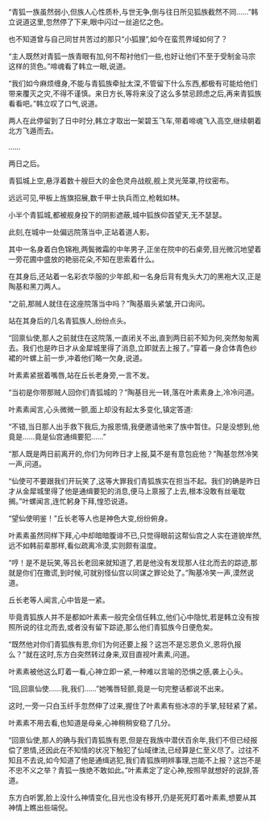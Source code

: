 
“青狐一族虽然弱小,但族人心性质朴,与世无争,倒与往日所见狐族截然不同……”韩立说道这里,忽然停了下来,眼中闪过一丝追忆之色。

也不知道曾与自己同甘共苦过的那只“小狐狸”,如今在蛮荒界域如何了？

“主人既然对青狐一族青眼有加,何不帮衬他们一些,也好让他们不至于受制金马宗这样的货色。”啼魂看了韩立一眼,说道。

“我们如今麻烦缠身,不能与青狐族牵扯太深,不管留下什么东西,都极有可能给他们带来覆灭之灾,不得不谨慎。来日方长,等将来没了这么多禁忌顾虑之后,再来青狐族看看吧。”韩立叹了口气,说道。

两人在此停留到了日中时分,韩立才取出一架碧玉飞车,带着啼魂飞入高空,继续朝着北方飞遁而去。

……

两日之后。

青狐城上空,悬浮着数十艘巨大的金色灵舟战舰,舰上灵光笼罩,符纹密布。

远远可见,甲板上旌旗招展,数千甲士执兵而立,枪戟如林。

小半个青狐城,都被舰身投下的阴影遮蔽,城中狐族仰首望天,无不瑟瑟。

此刻,在城中一处偏远院落当中,正站着道人影。

其中一名身着白色锦袍,两鬓微霜的中年男子,正坐在院中的石桌旁,目光微沉地望着一旁花圃中盛放的艳丽花朵,不知在思索着什么。

在其身后,还站着一名彩衣华服的少年郎,和一名身后背有鬼头大刀的黑袍大汉,正是陶基和黑刀两人。

“之前,那贼人就住在这座院落当中吗？”陶基眉头紧皱,开口询问。

站在其身后的几名青狐族人,纷纷点头。

“回禀仙使,那人之前就住在这院落,一直闭关不出,直到两日前不知为何,突然匆匆离去。我们也是昨日才从金犀城里得了消息,立即就去上报了。”穿着一身合体青色纱裙的叶螺上前一步,冲着他们略一欠身,说道。

叶素素紧抿着嘴唇,站在丘长老身旁,一言不发。

“当初是你带那贼人回你们青狐城的？”陶基目光一转,落在叶素素身上,冷冷问道。

叶素素闻言,心头微微一颤,面上却没有起太多变化,镇定答道:

“不错,当日那人出手救下我后,为报恩情,我便邀请他来了族中暂住。只是没想到,他竟是……竟是仙宫通缉要犯……”

“那人既是两日前离开的,你们为何昨日才上报,莫不是有意包庇他？”陶基忽然冷笑一声,问道。

“仙使可不要跟我们开玩笑了,这等大罪我们青狐族实在担当不起。我们的确是昨日才从金犀城里得了他是通缉要犯的消息,便马上禀报了上去,根本没敢有丝毫耽搁。”叶螺闻言,连忙躬身下拜,惶恐说道。

“望仙使明鉴！”丘长老等人也是神色大变,纷纷俯身。

叶素素虽然同样下拜,心中却暗暗腹诽不已,只觉得眼前这帮仙宫之人实在道貌岸然,远不如韩前辈那样,看似疏离冷漠,实则颇有温度。

“哼！是不是玩笑,等吕长老回来就知道了,若是他没有发现那人往北而去的踪迹,那就是你们在撒谎,到时候,可就别怪仙宫以同谋之罪论处了。”陶基冷笑一声,漠然说道。

丘长老等人闻言,心中皆是一紧。

毕竟青狐族人并不是都如叶素素一般完全信任韩立,他们心中隐忧,若是韩立没有按照所说的往北而去,或者没有留下踪迹,那么他们青狐族今日便危矣。

“既然他对你们青狐族有恩,你们为何还要上报？这岂不是忘恩负义,恩将仇报么？”就在这时,东方白突然转过身来,双目直视叶素素,问道。

叶素素被他这么盯着一看,心神立即一紧,一种难以言喻的恐惧之感,袭上心头。

“回,回禀仙使……我,我们……”她嘴唇轻颤,竟是一句完整话都说不出来。

这时,一旁一只白玉纤手忽然伸了过来,握住了叶素素有些冰凉的手掌,轻轻紧了紧。

叶素素不用去看,也知道是母亲,心神稍稍安稳了几分。

“回禀仙使,那人的确与我们青狐族有恩,但是在我族中潜伏百余年,我们不但已经报偿了恩情,还因此在不知情的状况下触犯了仙域律法,已经算是仁至义尽了。过往不知且不去说,如今知道了他是通缉逃犯,我们青狐族明辨事理,岂能不上报？这岂不是不忠不义之举？青狐一族绝不敢如此。”叶素素定了定心神,按照早就想好的说辞,答道。

东方白听罢,脸上没什么神情变化,目光也没有移开,仍是死死盯着叶素素,想要从其神情上瞧出些端倪。